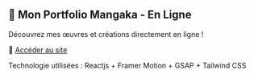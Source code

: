 ## 🎨 Mon Portfolio Mangaka - En Ligne  
Découvrez mes œuvres et créations directement en ligne !  

🔗 [Accéder au site](https://kevgenga.github.io/test-portfolio-mangaka/)  

Technologie utilisées : Reactjs + Framer Motion + GSAP + Tailwind CSS
